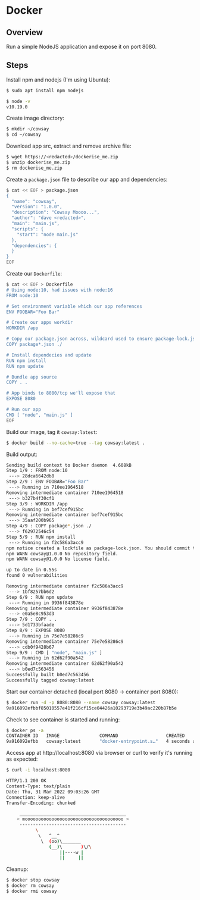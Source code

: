 # Docker

## Overview

Run a simple NodeJS application and expose it on port 8080.

## Steps

Install npm and nodejs (I'm using Ubuntu):
```sh
$ sudo apt install npm nodejs

$ node -v
v10.19.0
```

Create image directory:
```sh
$ mkdir ~/cowsay
$ cd ~/cowsay
```

Download app src, extract and remove archive file:
```sh
$ wget https://<redacted>/dockerise_me.zip
$ unzip dockerise_me.zip
$ rm dockerise_me.zip
```

Create a `package.json` file to describe our app and dependencies:
```sh
$ cat << EOF > package.json
{
  "name": "cowsay",
  "version": "1.0.0",
  "description": "Cowsay Moooo...",
  "author": "dave <redacted>",
  "main": "main.js",
  "scripts": {
    "start": "node main.js"
  },
  "dependencies": {
  }
}
EOF
```

Create our `Dockerfile`:
```sh
$ cat << EOF > Dockerfile
# Using node:10, had issues with node:16
FROM node:10

# Set environment variable which our app references
ENV FOOBAR="Foo Bar"

# Create our apps workdir
WORKDIR /app

# Copy our package.json across, wildcard used to ensure package-lock.json is also included
COPY package*.json ./

# Install dependecies and update
RUN npm install
RUN npm update

# Bundle app source
COPY . .

# App binds to 8080/tcp we'll expose that
EXPOSE 8080

# Run our app
CMD [ "node", "main.js" ]
EOF
```

Build our image, tag it `cowsay:latest`:
```sh
$ docker build --no-cache=true --tag cowsay:latest .
```

Build output:
```sh
Sending build context to Docker daemon  4.608kB
Step 1/9 : FROM node:10
 ---> 28dca6642db8
Step 2/9 : ENV FOOBAR="Foo Bar"
 ---> Running in 710ee1964518
Removing intermediate container 710ee1964518
 ---> b327b4f30cf1
Step 3/9 : WORKDIR /app
 ---> Running in bef7cef915bc
Removing intermediate container bef7cef915bc
 ---> 35aaf200b965
Step 4/9 : COPY package*.json ./
 ---> f62972546c54
Step 5/9 : RUN npm install
 ---> Running in f2c586a3acc9
npm notice created a lockfile as package-lock.json. You should commit this file.
npm WARN cowsay@1.0.0 No repository field.
npm WARN cowsay@1.0.0 No license field.

up to date in 0.55s
found 0 vulnerabilities

Removing intermediate container f2c586a3acc9
 ---> 1bf8257bb6d2
Step 6/9 : RUN npm update
 ---> Running in 9936f843878e
Removing intermediate container 9936f843878e
 ---> e0a5e8c953d3
Step 7/9 : COPY . .
 ---> 5d1733bfaade
Step 8/9 : EXPOSE 8080
 ---> Running in 75e7e58286c9
Removing intermediate container 75e7e58286c9
 ---> cdb0f9428b67
Step 9/9 : CMD [ "node", "main.js" ]
 ---> Running in 62d62f90a542
Removing intermediate container 62d62f90a542
 ---> b0ed7c563456
Successfully built b0ed7c563456
Successfully tagged cowsay:latest
```

Start our container detached (local port 8080 -> container port 8080):
```sh
$ docker run -d -p 8080:8080 --name cowsay cowsay:latest
9a916092efbbf85010557e41f216cf15ce04426a10293719e3b49ac220b87b5e
```

Check to see container is started and running:
```sh
$ docker ps -a
CONTAINER ID   IMAGE               COMMAND                  CREATED          STATUS                        PORTS                                       NAMES
9a916092efbb   cowsay:latest       "docker-entrypoint.s…"   4 seconds ago    Up 3 seconds                  0.0.0.0:8080->8080/tcp, :::8080->8080/tcp   cowsay
```

Access app at http://localhost:8080 via browser or curl to verify it's running as expected:
```sh
$ curl -i localhost:8080

HTTP/1.1 200 OK
Content-Type: text/plain
Date: Thu, 31 Mar 2022 09:03:26 GMT
Connection: keep-alive
Transfer-Encoding: chunked

     ________________________________________
    < mooooooooooooooooooooooooooooooooooooo >
     ----------------------------------------
           \
            \   ^__^
             \  (oo)\_______
                (__)\       )\/\
                    ||----w |
                    ||     ||
```

Cleanup:
```sh
$ docker stop cowsay
$ docker rm cowsay
$ docker rmi cowsay
```